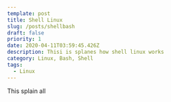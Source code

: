 ```yaml
---
template: post
title: Shell Linux
slug: /posts/shellbash
draft: false
priority: 1
date: 2020-04-11T03:59:45.426Z
description: Thisi is splanes how shell linux works
category: Linux, Bash, Shell
tags:
  - Linux
---
```

This splain all